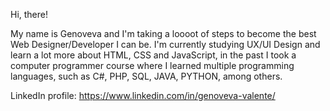 Hi, there!

My name is Genoveva and I'm taking a loooot of steps to become the best Web Designer/Developer I can be. I'm currently studying UX/UI Design and learn a lot more about HTML, CSS and JavaScript, in the past I took a computer programmer course where I learned multiple programming languages, such as C#, PHP, SQL, JAVA, PYTHON, among others.

LinkedIn profile: https://www.linkedin.com/in/genoveva-valente/
